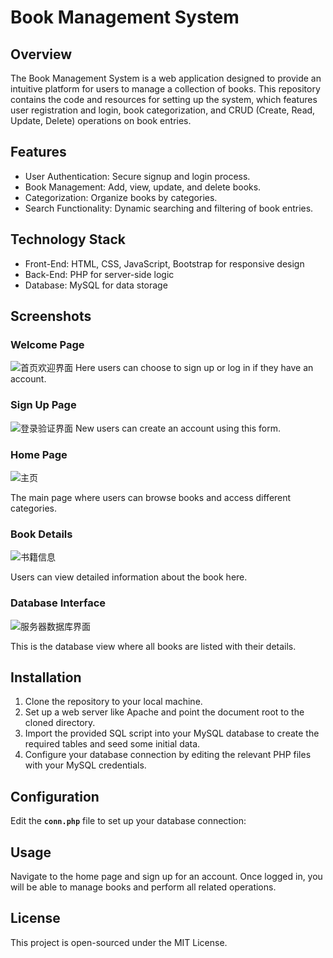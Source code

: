 


# Book Management System

## Overview

The Book Management System is a web application designed to provide an intuitive platform for users to manage a collection of books. This repository contains the code and resources for setting up the system, which features user registration and login, book categorization, and CRUD (Create, Read, Update, Delete) operations on book entries.

## Features

- User Authentication: Secure signup and login process.
- Book Management: Add, view, update, and delete books.
- Categorization: Organize books by categories.
- Search Functionality: Dynamic searching and filtering of book entries.

## Technology Stack

- Front-End: HTML, CSS, JavaScript, Bootstrap for responsive design
- Back-End: PHP for server-side logic
- Database: MySQL for data storage

## Screenshots

### Welcome Page
![首页欢迎界面](https://github.com/danniyh/Interactive-Book-Library-System/assets/134665097/1942c91e-0616-416d-98e2-4593d4c7f2b9)
Here users can choose to sign up or log in if they have an account.

### Sign Up Page
![登录验证界面](https://github.com/danniyh/Interactive-Book-Library-System/assets/134665097/349cf018-e00f-4b63-bd95-b4cf7734e6e6)
New users can create an account using this form.

### Home Page
![主页](https://github.com/danniyh/Interactive-Book-Library-System/assets/134665097/4d501b54-91f9-42c6-a87b-dde0f2e9ff66)

The main page where users can browse books and access different categories.

### Book Details
![书籍信息](https://github.com/danniyh/Interactive-Book-Library-System/assets/134665097/288980c7-95c8-4473-ad99-ebd4948ed9ca)

Users can view detailed information about the book here.

### Database Interface
![服务器数据库界面](https://github.com/danniyh/Interactive-Book-Library-System/assets/134665097/17c46749-db31-4124-b116-0a3e461d0623)

This is the database view where all books are listed with their details.

## Installation

1. Clone the repository to your local machine.
2. Set up a web server like Apache and point the document root to the cloned directory.
3. Import the provided SQL script into your MySQL database to create the required tables and seed some initial data.
4. Configure your database connection by editing the relevant PHP files with your MySQL credentials.

## Configuration

Edit the **`conn.php`** file to set up your database connection:



## Usage

Navigate to the home page and sign up for an account. Once logged in, you will be able to manage books and perform all related operations.

## License

This project is open-sourced under the MIT License.
